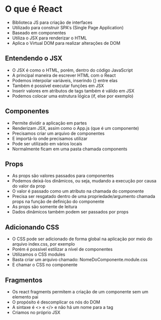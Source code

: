 # O que é React
- Biblioteca JS para criação de interfaces
- Utilizado para construir SPA's (Single Page Application)
- Baseado em componentes
- Utiliza o JSX para renderizar o HTML
- Aplica o Virtual DOM para realizar alterações de DOM

## Entendendo o JSX
- O JSX é como o HTML, porém, dentro do código JavaScript
- A principal maneira de escrever HTML com o React
- Podemos interpolar variáveis, inserindo {} entre elas
- Também é possível executar funções em JSX
- Inserir valores em atributos de tags também é válido em JSX
- Podemos colocar uma estrutura lógica (if, else por exemplo)

## Componentes
- Permite dividir a aplicação em partes
- Renderizam JSX, assim como o App.js (que é um componente)
- Precisamos criar um arquivo de componentes
- E importá-lo onde precisamos utilizar
- Pode ser utilizado em vários locais
- Normalmente ficam em uma pasta chamada components

## Props
- As props são valores passados para componentes
- Podemos deixá-los dinâmicos, ou seja, mudando a execução por causa do valor da prop
- O valor é passado como um atributo na chamada do componente
- Precisa ser resgatado dentro de uma propriedade/argumento chamada props na função de definição do componente
- As props são somente de leitura
- Dados dinâmicos também podem ser passados por props

## Adicionando CSS
- O CSS pode ser adicionado de forma global na aplicação por meio do arquivo index.css, por exemplo
- Porém é possível estilizar a nível de componentes
- Utilizamos o CSS modules
- Basta criar um arquivo chamado: NomeDoComponente.module.css
- E chamar o CSS no componente

## Fragmentos
- Os react fragments permitem a criação de um componente sem um elemento pai
- O propósito é descomplicar os nós do DOM
- A sintaxe é <> e </> e não há um nome para a tag
- Criamos no próprio JSX